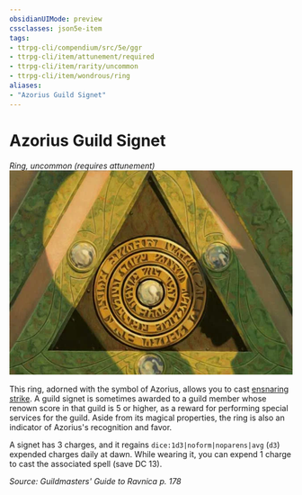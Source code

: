 ```yaml
---
obsidianUIMode: preview
cssclasses: json5e-item
tags:
- ttrpg-cli/compendium/src/5e/ggr
- ttrpg-cli/item/attunement/required
- ttrpg-cli/item/rarity/uncommon
- ttrpg-cli/item/wondrous/ring
aliases: 
- "Azorius Guild Signet"
---
```

# Azorius Guild Signet
*Ring, uncommon (requires attunement)*  
![](Інструменти%20ДМ/CLI/items/img/azorius-guild-signet.webp#right)


This ring, adorned with the symbol of Azorius, allows you to cast [ensnaring strike](Інструменти%20ДМ/CLI/spells/ensnaring-strike-xphb.md). A guild signet is sometimes awarded to a guild member whose renown score in that guild is 5 or higher, as a reward for performing special services for the guild. Aside from its magical properties, the ring is also an indicator of Azorius's recognition and favor.

A signet has 3 charges, and it regains `dice:1d3|noform|noparens|avg` (`d3`) expended charges daily at dawn. While wearing it, you can expend 1 charge to cast the associated spell (save DC 13).

*Source: Guildmasters' Guide to Ravnica p. 178*